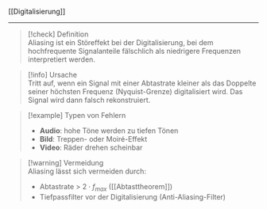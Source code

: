 [[Digitalisierung]]

---

> [!check] Definition  
> Aliasing ist ein Störeffekt bei der Digitalisierung, bei dem hochfrequente Signalanteile fälschlich als niedrigere Frequenzen interpretiert werden.

> [!info] Ursache  
> Tritt auf, wenn ein Signal mit einer Abtastrate kleiner als das Doppelte seiner höchsten Frequenz (Nyquist-Grenze) digitalisiert wird. Das Signal wird dann falsch rekonstruiert.

> [!example] Typen von Fehlern
>
> -   **Audio**: hohe Töne werden zu tiefen Tönen
> -   **Bild**: Treppen- oder Moiré-Effekt
> -   **Video**: Räder drehen scheinbar

> [!warning] Vermeidung  
> Aliasing lässt sich vermeiden durch:
>
> -   Abtastrate > $2  \cdot f_{max}$ ([[Abtasttheorem]])
> -   Tiefpassfilter vor der Digitalisierung (Anti-Aliasing-Filter)
